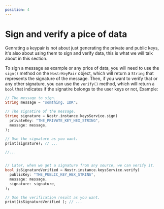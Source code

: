 ```yaml
---
position: 4
---
```


# Sign and verify a pice of data

Genrating a keypair is not about just generating the private and public keys, it's also about using them to sign and verify data, this is what we will talk about in this section.

To sign a message as example or any price of data, you will need to use the `sign()` method on the `NostrKeyPair` object, which will return a `String` that represents the signature of the message. Then, if you want to verify that or any other signature, you can use the `verify()` method, which will return a `bool` that indicates if the signatire belongs to the user keys or not, Example:


```dart
// The message to sign.
String message = "somthing, IDK";

// The signatire of the message.
String signature = Nostr.instance.keysService.sign(
  privateKey: "THE_PRIVATE_KEY_HEX_STRING",
  message: message,
);

// Use the signature as you want.
print(signature); // ...

//...


// Later, when we get a signature from any source, we can verify it.
bool isSignatureVerified = Nostr.instance.keysService.verify(
  publicKey: "THE_PUBLIC_KEY_HEX_STRING",
  message: message,
  signature: signature,
);

// Use the verification result as you want.
print(isSignatureVerified ); // ...
```